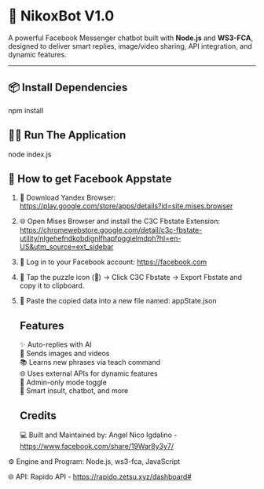 # 🤖 NikoxBot V1.0

A powerful Facebook Messenger chatbot built with **Node.js** and **WS3-FCA**, designed to deliver smart replies, image/video sharing, API integration, and dynamic features.

---

## 📦 Install Dependencies

npm install

## 👨‍💻 Run The Application 
node index.js

## 🧠 How to get Facebook Appstate

1. 📲 Download Yandex Browser:
   https://play.google.com/store/apps/details?id=site.mises.browser

2. 🌐 Open Mises Browser and install the C3C Fbstate Extension:
   https://chromewebstore.google.com/detail/c3c-fbstate-utility/nlgehefndkobdignlfhapfpggielmdph?hl=en-US&utm_source=ext_sidebar

3. 🔐 Log in to your Facebook account:
   https://facebook.com

4. 🧩 Tap the puzzle icon (🔧) → Click C3C Fbstate → Export Fbstate and copy it to clipboard.

5. 📝 Paste the copied data into a new file named:
   appState.json

   ## Features
   ✨ Auto-replies with AI  
📸 Sends images and videos  
📚 Learns new phrases via teach command  
🌐 Uses external APIs for dynamic features  
🔐 Admin-only mode toggle  
🧠 Smart insult, chatbot, and more
   
   
   ## Credits
   💻 Built and Maintained by:
Angel Nico Igdalino - https://www.facebook.com/share/19War8y3y7/

⚙️ Engine and Program:
Node.js, ws3-fca, JavaScript 

🌐 API:
Rapido API - https://rapido.zetsu.xyz/dashboard#

